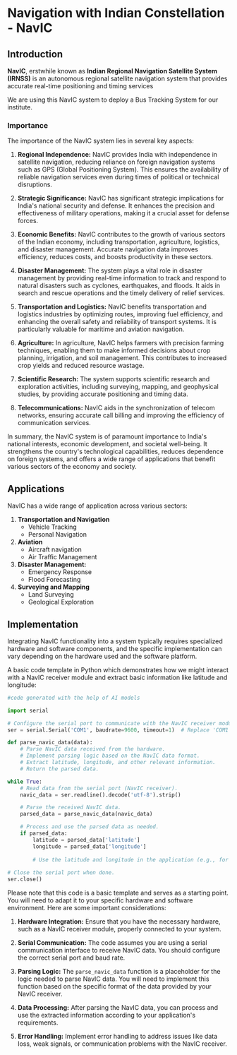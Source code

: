 # Navigation with Indian Constellation - NavIC

## Introduction
**NavIC**, erstwhile known as **Indian Regional Navigation Satellite System (IRNSS)** is an autonomous regional satellite navigation system that provides accurate real-time positioning and timing services

We are using this NavIC system to deploy a Bus Tracking System for our institute.

### Importance
The importance of the NavIC system lies in several key aspects:

1. **Regional Independence:** NavIC provides India with independence in satellite navigation, reducing reliance on foreign navigation systems such as GPS (Global Positioning System). This ensures the availability of reliable navigation services even during times of political or technical disruptions.

2. **Strategic Significance:** NavIC has significant strategic implications for India's national security and defense. It enhances the precision and effectiveness of military operations, making it a crucial asset for defense forces.

3. **Economic Benefits:** NavIC contributes to the growth of various sectors of the Indian economy, including transportation, agriculture, logistics, and disaster management. Accurate navigation data improves efficiency, reduces costs, and boosts productivity in these sectors.

4. **Disaster Management:** The system plays a vital role in disaster management by providing real-time information to track and respond to natural disasters such as cyclones, earthquakes, and floods. It aids in search and rescue operations and the timely delivery of relief services.

5. **Transportation and Logistics:** NavIC benefits transportation and logistics industries by optimizing routes, improving fuel efficiency, and enhancing the overall safety and reliability of transport systems. It is particularly valuable for maritime and aviation navigation.

6. **Agriculture:** In agriculture, NavIC helps farmers with precision farming techniques, enabling them to make informed decisions about crop planning, irrigation, and soil management. This contributes to increased crop yields and reduced resource wastage.

7. **Scientific Research:** The system supports scientific research and exploration activities, including surveying, mapping, and geophysical studies, by providing accurate positioning and timing data.

8. **Telecommunications:** NavIC aids in the synchronization of telecom networks, ensuring accurate call billing and improving the efficiency of communication services.

In summary, the NavIC system is of paramount importance to India's national interests, economic development, and societal well-being. It strengthens the country's technological capabilities, reduces dependence on foreign systems, and offers a wide range of applications that benefit various sectors of the economy and society.

## Applications
NavIC has a wide range of application across various sectors:

1. **Transportation and Navigation**
     * Vehicle Tracking
     * Personal Navigation
2. **Aviation**
     * Aircraft navigation
     * Air Traffic Management
3. **Disaster Management:**
     * Emergency Response
     * Flood Forecasting
4. **Surveying and Mapping**
     * Land Surveying
     * Geological Exploration
  
## Implementation
Integrating NavIC functionality into a system typically requires specialized hardware and software components, and the specific implementation can vary depending on the hardware used and the software platform. 

A basic code template in Python which demonstrates how we might interact with a NavIC receiver module and extract basic information like latitude and longitude:

```python
#code generated with the help of AI models

import serial

# Configure the serial port to communicate with the NavIC receiver module.
ser = serial.Serial('COM1', baudrate=9600, timeout=1)  # Replace 'COM1' with the appropriate serial port.

def parse_navic_data(data):
    # Parse NavIC data received from the hardware.
    # Implement parsing logic based on the NavIC data format.
    # Extract latitude, longitude, and other relevant information.
    # Return the parsed data.

while True:
    # Read data from the serial port (NavIC receiver).
    navic_data = ser.readline().decode('utf-8').strip()

    # Parse the received NavIC data.
    parsed_data = parse_navic_data(navic_data)

    # Process and use the parsed data as needed.
    if parsed_data:
        latitude = parsed_data['latitude']
        longitude = parsed_data['longitude']
        
        # Use the latitude and longitude in the application (e.g., for location-based services).
        
# Close the serial port when done.
ser.close()
```

Please note that this code is a basic template and serves as a starting point. You will need to adapt it to your specific hardware and software environment. Here are some important considerations:

1. **Hardware Integration:** Ensure that you have the necessary hardware, such as a NavIC receiver module, properly connected to your system.

2. **Serial Communication:** The code assumes you are using a serial communication interface to receive NavIC data. You should configure the correct serial port and baud rate.

3. **Parsing Logic:** The `parse_navic_data` function is a placeholder for the logic needed to parse NavIC data. You will need to implement this function based on the specific format of the data provided by your NavIC receiver.

4. **Data Processing:** After parsing the NavIC data, you can process and use the extracted information according to your application's requirements.

5. **Error Handling:** Implement error handling to address issues like data loss, weak signals, or communication problems with the NavIC receiver.

